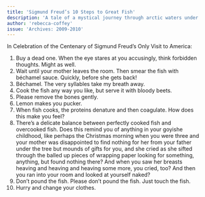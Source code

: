 ```yaml
---
title: 'Sigmund Freud’s 10 Steps to Great Fish'
description: 'A tale of a mystical journey through arctic waters under a celestial dance.'
author: 'rebecca-coffey'
issue: 'Archives: 2009-2010'
---
```

In Celebration of the Centenary of Sigmund Freud’s Only Visit to America:

1. Buy a dead one. When the eye stares at you accusingly, think forbidden thoughts. Might as well. 
2. Wait until your mother leaves the room. Then smear the fish with béchamel sauce. Quickly, before she gets back!
3. Béchamel. The very syllables take my breath away. 
4. Cook the fish any way you like, but serve it with bloody beets. 
5. Please remove the bones gently. 
6. Lemon makes you pucker. 
7. When fish cooks, the proteins denature and then coagulate. How does this make you feel? 
8. There’s a delicate balance between perfectly cooked fish and overcooked fish. Does this remind you of anything in your goyishe childhood, like perhaps the Christmas morning when you were three and your mother was disappointed to find nothing for her from your father under the tree but mounds of gifts for you, and she cried as she sifted through the balled up pieces of wrapping paper looking for something, anything, but found nothing there? And when you saw her breasts heaving and heaving and heaving some more, you cried, too? And then you ran into your room and looked at yourself naked? 
9. Don’t pound the fish. Please don’t pound the fish. Just touch the fish. 
10. Hurry and change your clothes.